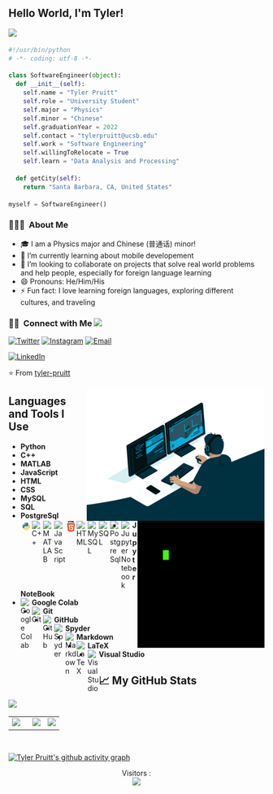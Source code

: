 
<h2>Hello World, I'm Tyler!</h2>

![](https://allhacked.com/up/2019/03/hello-world.gif)

```python
#!/usr/bin/python
# -*- coding: utf-8 -*-

class SoftwareEngineer(object):
  def __init__(self):
    self.name = "Tyler Pruitt"
    self.role = "University Student"
    self.major = "Physics"
    self.minor = "Chinese"
    self.graduationYear = 2022
    self.contact = "tylerpruitt@ucsb.edu"
    self.work = "Software Engineering"
    self.willingToRelocate = True
    self.learn = "Data Analysis and Processing"
  
  def getCity(self):
    return "Santa Barbara, CA, United States"

myself = SoftwareEngineer()
```

<!--
<a target="_blank"><img align="left" src="https://media.giphy.com/media/3o85xIAka4gHdlRt3a/giphy.gif" width="360" height="360" /></a>
<a target="_blank"><img src="https://media.giphy.com/media/xT9IgzoKnwFNmISR8I/giphy.gif" width="360" height="360" /></a>
-->

<h3> 👨🏻‍💻 &nbsp;About Me</h3>

- 🎓 I am a Physics major and Chinese (普通话) minor!
- 🌱 I’m currently learning about mobile developement
- 👯 I’m looking to collaborate on projects that solve real world problems and help people, especially for foreign language learning
- 😄 Pronouns: He/Him/His
- ⚡ Fun fact: I love learning foreign languages, exploring different cultures, and traveling

<!--
- 🤔 I’m looking for help with ...
- 💬 Ask me about ...
- 💻 I’m currently working ...
- 📫 How to reach me: ...
-->

<!--
- 🤔 &nbsp; Exploring new technologies and developing software solutions and quick hacks.
- 💼 &nbsp; Passionate Programmer, Matlab Developer, problem solving Skills and a Competitive Programmer.
- 🌱 &nbsp; Learning more about Web Development, Database Management System, SQL and Familier with Data Science & ML.
- ✍️ &nbsp; Participation on Different Levels Innovation Cell Projects, etc.
-->

<!--
I love APIs, coffee, and the Oxford comma. I am a full stack mathematician working in Matlab and Python. I have excelled in various roles in the Software Development Life Cycle. I have always enjoyed seeing ideas come to life in my programs. I love to ship elegant code that solves real problems, and iterate based on real customer feedback. I want to write software that improves people's lives, and that supports our skills and enriches our relationships outside the virtual world.
-->

<h3> 🤝🏻 &nbsp;Connect with Me <img src="https://github.com/TheDudeThatCode/TheDudeThatCode/blob/master/Assets/Handshake.gif" height="32px"> </h3>

<p align="left">
<a href="https://twitter.com/TylerPr13892730"><img alt="Twitter"  src="https://img.shields.io/badge/Twitter-Tyler_Pruitt-blue?style=flat-square&logo=twitter" /></a>
<a href="https://www.instagram.com/_tyler_pruitt/"><img alt="Instagram" src="https://img.shields.io/badge/Instagram-_tyler_pruitt-blue?style=flat-square&logo=instagram"></a>
<a href="mailto:tylerpruitt@ucsb.edu"><img alt="Email" src="https://img.shields.io/badge/tylerpruitt@ucsb.edu-blue?style=flat-square&logo=gmail"></a>
</p>
<a href="https://www.linkedin.com/in/tylerpruitt01/"><img alt="LinkedIn" src="https://img.shields.io/badge/LinkedIn-Tyler_Pruitt-blue?style=flat-square&logo=linkedin"></a>

⭐️ From [tyler-pruitt](https://github.com/tyler-pruitt)


<img align="right" width="350" alt="Code" src="https://github.com/Wandrys-dev/Wandrys-dev/blob/main/code.gif"/>

<img align="right" width="250" height="250" src="https://github.com/Wandrys-dev/Wandrys-dev/blob/main/function.gif">

## Languages and Tools I Use

- <img align="left" alt="Python" width="22px" src="https://raw.githubusercontent.com/github/explore/80688e429a7d4ef2fca1e82350fe8e3517d3494d/topics/python/python.png" />  **Python**
- <img align="left" alt="C++" width="22px" src="https://img.icons8.com/color/48/000000/c-plus-plus-logo.png" />  **C++**
- <img align="left" alt="MATLAB" width="22px" src="https://upload.wikimedia.org/wikipedia/commons/2/21/Matlab_Logo.png" />  **MATLAB**
- <img align="left" alt="JavaScript" width="22px" src="https://img.icons8.com/color/48/000000/javascript--v2.png" />  **JavaScript**
- <img align="left" alt="HTML" width="22px" src="https://raw.githubusercontent.com/devicons/devicon/master/icons/html5/html5-original-wordmark.svg" />  **HTML**
- <img align="left" alt="HTML" width="22px" src="https://logo.letskhabar.com//img/?tool=css" />  **CSS**
- <img align="left" alt="MySQL" width="22px" src="https://img.icons8.com/fluent/2x/mysql-logo.png" alt="mysql" />  **MySQL**
- <img align="left" alt="SQL" width="22px" src="https://image.flaticon.com/icons/png/128/2772/2772128.png" />  **SQL**
- <img align="left" alt="PostgreSql" width="22px" src="https://img.icons8.com/color/2x/postgreesql.png" />  **PostgreSql**
- <img align="left" alt="Jupyter Notebook" width="22px" src="https://www.vectorlogo.zone/logos/jupyter/jupyter-icon.svg" /> **Jupyter NoteBook**
- <img align="left" alt="Google Colab" width="22px" src="https://logo.letskhabar.com/img/?tool=google_cloud" /> **Google Colab**
- <img align="left" alt="Git" width="22px" src="https://logo.letskhabar.com/img/?tool=git" /> **Git**
- <img align="left" alt="GitHub" width="22px" src="https://logo.letskhabar.com/img/?tool=github" /> **GitHub**
- <img align="left" alt="Spyder" width="22px" src="https://simpleicons.org/icons/spyderide.svg" /> **Spyder**
- <img align="left" alt="Markdown" width="22px" src="https://simpleicons.org/icons/markdown.svg" /> **Markdown**
- <img align="left" alt="LaTeX" width="22px" src="https://simpleicons.org/icons/latex.svg"/>  **LaTeX**
- <img align="left" alt="Visual Studio" width="22px" src="https://cdn.jsdelivr.net/npm/simple-icons@v3/icons/visualstudio.svg"/>  **Visual Studio**


## 📈 My GitHub Stats
<img src="https://readme-typing-svg.herokuapp.com?font=Open+Sans&color=6feb09&width=500&lines=These+are+my+GitHub+stats+...">


<table width="100%"> 
  <tr>
    <td width="40%">
      <img src="https://github-readme-stats.vercel.app/api?username=tyler-pruitt&show_icons=true&theme=algolia">
    </td>
    <td width="30%">
      <img src="https://github-readme-stats-eight-theta.vercel.app/api/top-langs/?username=tyler-pruitt&layout=compact&langs_count=8&theme=algolia">
    </td>
    <td width="30%">
      <img src="https://github-readme-stats.vercel.app/api/top-langs?username=tyler-pruitt&amp;langs_count=8&amp;theme=algolia">
    </td>
  </tr>
</table>

<br/>


[![Tyler Pruitt's github activity graph](https://activity-graph.herokuapp.com/graph?username=tyler-pruitt&theme=react-dark)](https://github.com/Wandrys-dev/github-readme-activity-graph)


<p align="center"> 
  Visitors :<br>
  <img src="https://profile-counter.glitch.me/tyler-pruitt/count.svg" />
</p>

